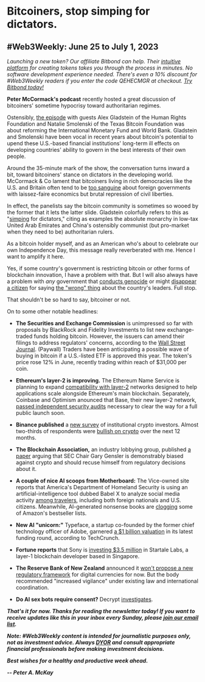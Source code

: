 # Bitcoiners, stop simping for dictators.
## #Web3Weekly: June 25 to July 1, 2023

*Launching a new token? Our affiliate Bitbond can help. Their [intuitive platform](https://tokentool.bitbond.com) for creating tokens takes you through the process in minutes. No software development experience needed. There's even a 10% discount for #Web3Weekly readers if you enter the code QEHECMGR at checkout. [Try Bitbond today!](https://tokentool.bitbond.com/)*

**Peter McCormack's podcast** recently hosted a great discussion of bitcoiners' sometime hypocrisy toward authoritarian regimes.

Ostensibly, [the episode](https://www.whatbitcoindid.com/podcast/can-bitcoin-fix-the-imf-world-bank) with guests Alex Gladstein of the Human Rights Foundation and Natalie Smolenski of the Texas Bitcoin Foundation was about reforming the International Monetary Fund and World Bank. Gladstein and Smolenski have been vocal in recent years about bitcoin's potential to upend these U.S.-based financial institutions' long-term ill effects on developing countries' ability to govern in the best interests of their own people.

Around the 35-minute mark of the show, the conversation turns inward a bit, toward bitcoiners' stance on dictators in the developing world. McCormack & Co lament that bitcoiners living in rich democracies like the U.S. and Britain often tend to be [too sanguine](https://www.cbsnews.com/news/what-is-a-uyghur-frances-suarez-china-question-miami-mayor-running-for-president/) about foreign governments with laissez-faire economics but brutal repression of civil liberties.

In effect, the panelists say the bitcoin community is sometimes so wooed by the former that it lets the latter slide. Gladstein colorfully refers to this as "[simping](https://www.urbandictionary.com/define.php?term=Simp) for dictators," citing as examples the absolute monarchy in low-tax United Arab Emirates and China's ostensibly communist (but pro-market when they need to be) authoritarian rulers.

As a bitcoin holder myself, and as an American who's about to celebrate our own Independence Day, this message really reverberated with me. Hence I want to amplify it here.

Yes, if some country's government is restricting bitcoin or other forms of blockchain innovation, I have a problem with that. But I will also always have a problem with *any* government that [conducts genocide](https://www.politico.eu/article/chinas-uyghur-abuses-may-constitute-crimes-against-humanity-un-finds/) or might [disappear a citizen](https://www.lemonde.fr/en/international/article/2023/06/11/fear-of-a-wave-of-transnational-repression-among-arab-opponents-in-exile_6030829_4.html) for saying [the "wrong" thing](https://www.bbc.com/news/technology-56448688) about the country's leaders. Full stop.

That shouldn't be so hard to say, bitcoiner or not.

On to some other notable headlines:

- **The Securities and Exchange Commission** is unimpressed so far with proposals by BlackRock and Fidelity Investments to list new exchange-traded funds holding bitcoin. However, the issuers can amend their filings to address regulators' concerns, according to the [Wall Street Journal](https://www.wsj.com/articles/sec-says-spot-bitcoin-etf-filings-are-inadequate-390336e8?st=1fewipdm7zvjw1v&reflink=desktopwebshare_permalink). (Paywall) Traders have been anticipating a possible wave of buying in bitcoin if a U.S.-listed ETF is approved this year. The token's price rose 12% in June, recently trading within reach of $31,000 per coin.

- **Ethereum's layer-2 is improving.** The Ethereum Name Service is planning to expand [compatibility with layer-2](https://www.theblock.co/post/237209/ethereum-name-service-plans-expansion-to-layer-2-ecosystem) networks designed to help applications scale alongside Ethereum's main blockchain. Separately, Coinbase and Optimism anounced that Base, their new layer-2 network, [passed independent security audits](https://decrypt.co/146815/coinbase-ethereum-layer-2-base-mainnet) necessary to clear the way for a full public launch soon.

- **Binance published** a [new survey](https://research.binance.com/static/pdf/institutional-crypto-outlook-survey-2023.pdf) of institutional crypto investors. Almost two-thirds of respondents were [bullish on crypto](https://www.theblock.co/post/237284/over-60-of-institutional-investors-positive-about-crypto-over-the-next-year-says-binance) over the next 12 months.

- **The Blockchain Association,** an industry lobbying group, published [a paper](https://theblockchainassociation.org/chair-gensler-must-recuse-himself/) arguing that SEC Chair Gary Gensler is demonstrably biased against crypto and should recuse himself from regulatory decisions about it.

- **A couple of nice AI scoops from Motherboard:** The Vice-owned site reports that America's Department of Homeland Security is using an artificial-intelligence tool dubbed Babel X to analyze social media activity [among travelers](https://www.vice.com/en/article/m7bge3/dhs-uses-ai-tool-babel-x-babel-street-social-media-citizens-refugees), including both foreign nationals and U.S. citizens. Meanwhile, AI-generated nonsense books are [clogging](https://www.vice.com/en/article/v7b774/ai-generated-books-of-nonsense-are-all-over-amazons-bestseller-lists) some of Amazon's bestseller lists.

- **New AI "unicorn:"** Typeface, a startup co-founded by the former chief technology officer of Adobe, garnered [a $1 billion valuation](https://techcrunch.com/2023/06/29/typeface-which-is-building-generative-ai-for-brands-raises-100m-at-a-1b-valuation/) in its latest funding round, according to TechCrunch.

- **Fortune reports** that Sony is [investing $3.5 million](https://fortune.com/crypto/2023/06/28/sony-invests-3-5-million-into-layer-1-blockchain-developer-startale-labs/) in Startale Labs, a layer-1 blockchain developer based in Singapore.

- **The Reserve Bank of New Zealand** announced it [won't propose a new regulatory framework](https://www.rbnz.govt.nz/hub/news/2023/06/rbnz-ramps-up-monitoring-of-stablecoins-and-cryptoassets) for digital currencies for now. But the body recommended "increased vigilance" under existing law and international coordination.

- **Do AI sex bots require consent?** Decrypt [investigates](https://decrypt.co/146868/ai-sex-robots-require-consent).

_**That's it for now. Thanks for reading the newsletter today! If you want to receive updates like this in your inbox every Sunday, please [join our email list](https://w3w.news).**_

_**Note: #Web3Weekly content is intended for journalistic purposes only, not as investment advice. Always [DYOR](https://www.urbandictionary.com/define.php?term=DYOR) and consult appropriate financial professionals before making investment decisions.**_

_**Best wishes for a healthy and productive week ahead.**_  

_**-- Peter A. McKay**_
